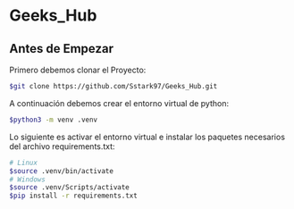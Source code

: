 # Geeks_Hub

## Antes de Empezar
Primero debemos clonar el Proyecto:
```bash
$git clone https://github.com/Sstark97/Geeks_Hub.git
```
A continuación debemos crear el entorno virtual de python:
```bash
$python3 -m venv .venv
```
Lo siguiente es activar el entorno virtual e instalar los paquetes necesarios del archivo requirements.txt:
```bash
# Linux
$source .venv/bin/activate
# Windows
$source .venv/Scripts/activate
$pip install -r requirements.txt
```